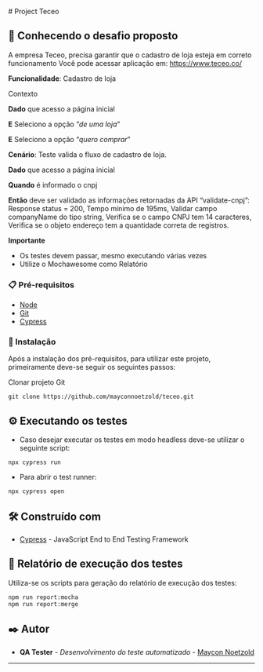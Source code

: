 ﻿﻿# Project Teceo
## 🚀 Conhecendo o desafio proposto
A empresa Teceo, precisa garantir que o cadastro de loja esteja em correto funcionamento
Você pode acessar aplicação em: https://www.teceo.co/

**Funcionalidade**: Cadastro de loja

Contexto

**Dado** que acesso a página inicial

**E**        Seleciono a opção “*de uma loja*”

**E**        Seleciono a opção “*quero comprar*”

**Cenário**: Teste valida o fluxo de cadastro de loja.

**Dado**       que acesso a página inicial

**Quando**   é informado o cnpj 

**Então**       deve ser validado as informações retornadas da API “validate-cnpj”: Response status = 200,  Tempo mínimo de 195ms, Validar campo companyName do tipo string, Verifica se o campo CNPJ tem 14 caracteres, Verifica se o objeto endereço tem a quantidade correta de registros.

**Importante**
- Os testes devem passar, mesmo executando várias vezes
- Utilize o Mochawesome como Relatório

### 📋 Pré-requisitos
- [Node](https://nodejs.org/en/)
- [Git](https://git-scm.com/)
- [Cypress](https://www.cypress.io/)

### 🔧 Instalação
Após a instalação dos pré-requisitos, para utilizar este projeto, primeiramente deve-se seguir os seguintes passos:

Clonar projeto Git
```
git clone https://github.com/mayconnoetzold/teceo.git
```
## ⚙️ Executando os testes
- Caso desejar executar os testes em modo headless deve-se utilizar o seguinte script:
```
npx cypress run
```
- Para abrir o test runner:
```
npx cypress open
```
## 🛠️ Construído com

* [Cypress](https://www.cypress.io/) - JavaScript End to End Testing Framework

## 📃 Relatório de execução dos testes
Utiliza-se os scripts para geração do relatório de execução dos testes:
```
npm run report:mocha
npm run report:merge
```

## ✒️ Autor
* **QA Tester** - *Desenvolvimento do teste automatizado* - [Maycon Noetzold](https://github.com/mayconnoetzold)
---

